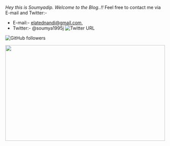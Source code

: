 

*Hey this is Soumyadip. Welcome to the Blog..!!* 
Feel free to contact me via E-mail and Twitter:- 
- E-mail:- elatednandi@gmail.com, 
- Twitter:- @soumya1995j ![Twitter URL](https://img.shields.io/twitter/url?style=social&url=https%3A%2F%2Ftwitter.com%2FSoumya1995j)

![GitHub followers](https://img.shields.io/github/followers/soumyadip1995?label=follow&style=social)


<!-- Alignment options!!!!! -->
<img align="centre" width="500" height="300" src="https://www.ateamindia.com/wp-content/uploads/2019/03/maxresdefault.jpg">
